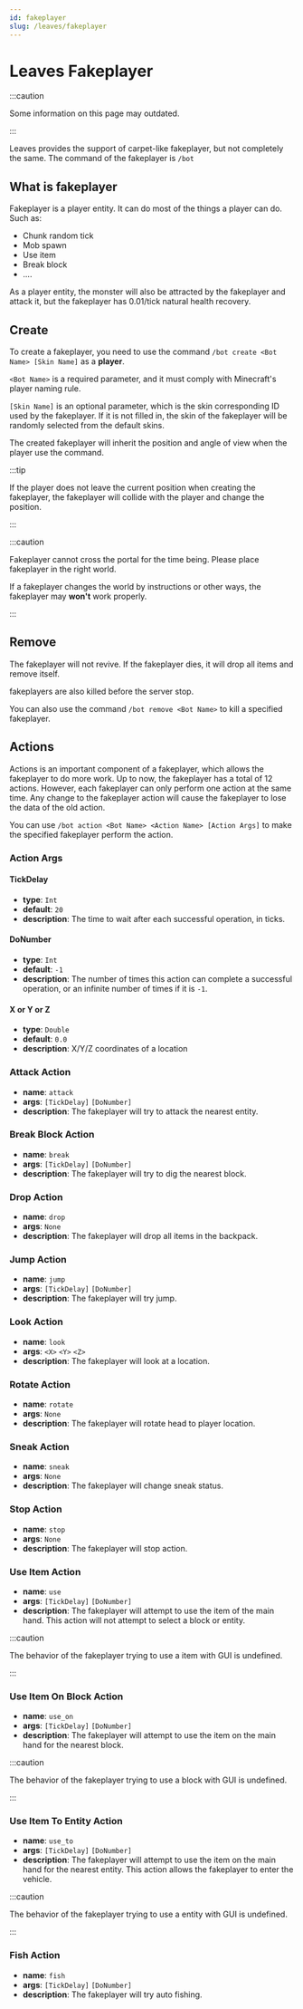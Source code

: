 ```yaml
---
id: fakeplayer
slug: /leaves/fakeplayer
---
```


# Leaves Fakeplayer

:::caution

Some information on this page may outdated.

:::

Leaves provides the support of carpet-like fakeplayer, but not completely the same.
The command of the fakeplayer is `/bot`

## What is fakeplayer

Fakeplayer is a player entity. It can do most of the things a player can do. Such as:

- Chunk random tick
- Mob spawn
- Use item
- Break block
- ....

As a player entity, the monster will also be attracted by the fakeplayer and attack it,
but the fakeplayer has 0.01/tick natural health recovery.

## Create

To create a fakeplayer, you need to use the command `/bot create <Bot Name> [Skin Name]` 
as a **player**.

`<Bot Name>` is a required parameter, and it must comply with Minecraft's player naming rule.

`[Skin Name]` is an optional parameter, which is the skin corresponding ID used by the fakeplayer. 
If it is not filled in, the skin of the fakeplayer will be randomly selected from the default skins.

The created fakeplayer will inherit the position and angle of view when the player use the command.

:::tip

If the player does not leave the current position when creating the fakeplayer,
the fakeplayer will collide with the player and change the position.

:::

:::caution

Fakeplayer cannot cross the portal for the time being. Please place fakeplayer in the right world.

If a fakeplayer changes the world by instructions or other ways, the fakeplayer may **won't** work properly.

:::

## Remove

The fakeplayer will not revive. If the fakeplayer dies, it will drop all items and remove itself.

fakeplayers are also killed before the server stop.

You can also use the command `/bot remove <Bot Name>` to kill a specified fakeplayer.

## Actions

Actions is an important component of a fakeplayer, which allows the fakeplayer to do more work.
Up to now, the fakeplayer has a total of 12 actions. However, each fakeplayer can only perform 
one action at the same time. Any change to the fakeplayer action will cause the fakeplayer to 
lose the data of the old action.

You can use `/bot action <Bot Name> <Action Name> [Action Args]` to make the specified fakeplayer perform the action.

### Action Args

#### TickDelay

- **type**: `Int`
- **default**: `20`
- **description**: The time to wait after each successful operation, in ticks.

#### DoNumber

- **type**: `Int`
- **default**: `-1`
- **description**: The number of times this action can complete a successful operation,
 or an infinite number of times if it is `-1`.

#### X or Y or Z

- **type**: `Double`
- **default**: `0.0`
- **description**: X/Y/Z coordinates of a location

### Attack Action

- **name**: `attack`
- **args**: `[TickDelay]` `[DoNumber]`
- **description**: The fakeplayer will try to attack the nearest entity.

### Break Block Action

- **name**: `break`
- **args**: `[TickDelay]` `[DoNumber]`
- **description**: The fakeplayer will try to dig the nearest block.

### Drop Action

- **name**: `drop`
- **args**: `None`
- **description**: The fakeplayer will drop all items in the backpack.

### Jump Action

- **name**: `jump`
- **args**: `[TickDelay]` `[DoNumber]`
- **description**: The fakeplayer will try jump.

### Look Action

- **name**: `look`
- **args**: `<X>` `<Y>` `<Z>`
- **description**: The fakeplayer will look at a location.

### Rotate Action

- **name**: `rotate`
- **args**: `None`
- **description**: The fakeplayer will rotate head to player location.

### Sneak Action

- **name**: `sneak`
- **args**: `None`
- **description**: The fakeplayer will change sneak status.

### Stop Action

- **name**: `stop`
- **args**: `None`
- **description**: The fakeplayer will stop action.

### Use Item Action

- **name**: `use`
- **args**: `[TickDelay]` `[DoNumber]`
- **description**: The fakeplayer will attempt to use the item of the main hand.
 This action will not attempt to select a block or entity.

:::caution

The behavior of the fakeplayer trying to use a item with GUI is undefined.

:::

### Use Item On Block Action

- **name**: `use_on`
- **args**: `[TickDelay]` `[DoNumber]`
- **description**: The fakeplayer will attempt to use the item on the main hand for the
 nearest block.

:::caution

The behavior of the fakeplayer trying to use a block with GUI is undefined.

:::

### Use Item To Entity Action

- **name**: `use_to`
- **args**: `[TickDelay]` `[DoNumber]`
- **description**: The fakeplayer will attempt to use the item on the main hand for the
 nearest entity. This action allows the fakeplayer to enter the vehicle.

:::caution

The behavior of the fakeplayer trying to use a entity with GUI is undefined.

:::

### Fish Action

- **name**: `fish`
- **args**: `[TickDelay]` `[DoNumber]`
- **description**: The fakeplayer will try auto fishing.
